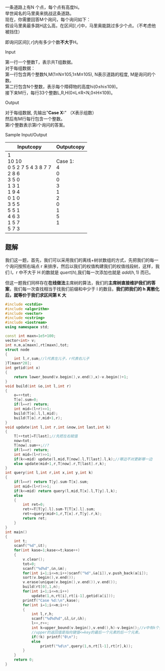 一条道路上有N 个点，每个点有高度hi​。  
举世闻名的马里奥来挑战这条道路。  
现在，你需要回答M个询问，每个询问如下：  
假设马里奥最多跳H这么高，在区间$[l,r]$中，马里奥能跳过多少个点。（不考虑他被挡住）

即询问区间$[l,r]$内有多少个数**不大于**H。

Input

第一行一个整数T，表示共T组数据。  
对于每组数据：  
第一行包含两个整数N,M(1≤N≤105,1≤M≤105), N表示道路的程度, M是询问的个数。  
第二行包含N个整数，表示每个障碍物的高度hi​(0≤hi​≤109)。  
接下来M行，每行33个整数L,R,H(0≤L≤R<N,0≤H≤109)。

Output

对于每组数据, 先输出"**Case X:**" （X表示组数）  
然后有M行每行包含一个整数。  
第i个整数表示第i个询问的答案。

Sample Input/Output

|Inputcopy|Outputcopy|
|---|---|
|1<br>10 10<br>0 5 2 7 5 4 3 8 7 7 <br>2 8 6<br>3 5 0<br>1 3 1<br>1 9 4<br>0 1 0<br>3 5 5<br>5 5 1<br>4 6 3<br>1 5 7<br>5 7 3|Case 1:<br>4<br>0<br>0<br>3<br>1<br>2<br>0<br>1<br>5<br>1|

## 题解
我们这一题，首先，我们可以采用我们的离线+树状数组的方式，先把我们的每一个询问按照右端点 r 来排序，然后以我们的权值构建我们的权值线段树，这样，我们 l，r 中不大于 H 的数就是 $quert(h)$,我们每一次添加也就是 $add(h,1)$ 而已。

但这一题我们同样存在**在线做法**主席树的算法，我们的**主席树直接维护我们的答案**，我们每一次查找相当于找我们前缀和中少于 l 的数目。**我们把我们的 h 离散化后，就等价于我们求区间第 K 大**

```cpp
#include <cstdio>
#include <algorithm>
#include <vector>
#include <cstring>
#include <iostream>
using namespace std;

const int maxn=1e5+100;
vector<int> v;
int n,m,a[maxn],rt[maxn],tot;
struct node
{
    int l,r,sum;//l代表左儿子，r代表右儿子
}T[maxn*20];
int getid(int x)
{
    return lower_bound(v.begin(),v.end(),x)-v.begin()+1;
}
void build(int &o,int l,int r)
{
    o=++tot;
    T[o].sum=0;
    if(l==r) return;
    int mid=(l+r)>>1;
    build(T[o].l,l,mid);
    build(T[o].r,mid+1,r);
}
void update(int l,int r,int &now,int last,int k)
{
    T[++tot]=T[last];//先把左右赋值
    now=tot;
    T[now].sum++;//?
    if(l==r) return;
    int mid=(l+r)>>1;
    if(k<=mid) update(l,mid,T[now].l,T[last].l,k);//哪边不对更新哪一边
    else update(mid+1,r,T[now].r,T[last].r,k);
}
int query(int l,int r,int x,int y,int k)
{
    if(l==r) return T[y].sum-T[x].sum;
    int mid=(l+r)>>1;
    if(k<=mid) return query(l,mid,T[x].l,T[y].l,k);
    else
    {
        int ret=0;
        ret+=T[T[y].l].sum-T[T[x].l].sum;
        ret+=query(mid+1,r,T[x].r,T[y].r,k);
        return ret;
    }
}
int main()
{
    int t;
    scanf("%d",&t);
    for(int kase=1;kase<=t;kase++)
    {
        v.clear();
        tot=0;
        scanf("%d%d",&n,&m);
        for(int i=1;i<=n;i++)scanf("%d",&a[i]),v.push_back(a[i]);
        sort(v.begin(),v.end());
        v.erase(unique(v.begin(),v.end()),v.end());
        build(rt[0],1,n);
        for(int i=1;i<=n;i++)
            update(1,n,rt[i],rt[i-1],getid(a[i]));
        printf("Case %d:\n",kase);
        for(int i=1;i<=m;i++)
        {
            int l,r,h;
            scanf("%d%d%d",&l,&r,&h);
            l++,r++;
            int k=upper_bound(v.begin(),v.end(),h)-v.begin();//v中有k个元素小于等于h
            //upper的返回值是指向键值<=key的最后一个元素的后一个元素。 
            if(!k) printf("0\n");
            else
                printf("%d\n",query(1,n,rt[l-1],rt[r],k));
        }
    }
    return 0;
}

```